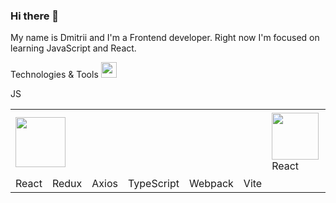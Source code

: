 ### Hi there 👋

My name is Dmitrii and I'm a Frontend developer. Right now I'm focused on learning JavaScript and React. 

Technologies & Tools <img width="25px" src="https://img.icons8.com/?size=512&id=aJPLw-4jUCR3&format=png" />

<table>
  <tr>
    <td><img style="width: 80px" src="https://cdn4.iconfinder.com/data/icons/logos-and-brands/512/187_Js_logo_logos-1024.png" /></td>    
    <td><img style="width: 75px" src="https://cdn4.iconfinder.com/data/icons/logos-3/600/React.js_logo-1024.png" />React</td>    
    <td><img style="width: 75px" src="https://img.icons8.com/?size=512&id=jD-fJzVguBmw&format=png" /></td>
    <td><img style="width: 75px" src="https://user-images.githubusercontent.com/8939680/57233882-20344080-6fe5-11e9-9086-d20a955bed59.png" /></td>
    <td><img style="width: 100px" src="https://img.icons8.com/?size=192&id=uJM6fQYqDaZK&format=png" /></td>
    <td><img style="width: 85px" src="https://img.icons8.com/color/96/webpack.png" alt="webpack"/></td>
    <td><img style="width: 85px" src="https://camo.githubusercontent.com/61e102d7c605ff91efedb9d7e47c1c4a07cef59d3e1da202fd74f4772122ca4e/68747470733a2f2f766974656a732e6465762f6c6f676f2e737667" /></td>
  </tr>
  <tr style="display: flex; justify-content: center;>
    <td style="display: flex; justify-content: center;">JS</td>    
    <td>React</td>
    <td>Redux</td>
    <td>Axios</td>
    <td>TypeScript</td>
    <td>Webpack</td>
    <td>Vite</td>
  </tr>

</table>





<!--
**DmitriiSublime/DmitriiSublime** is a ✨ _special_ ✨ repository because its `README.md` (this file) appears on your GitHub profile.

Here are some ideas to get you started:

- 🔭 I’m currently working on ...
- 🌱 I’m currently learning ...
- 👯 I’m looking to collaborate on ...
- 🤔 I’m looking for help with ...
- 💬 Ask me about ...
- 📫 How to reach me: ...
- 😄 Pronouns: ...
- ⚡ Fun fact: ...
-->

